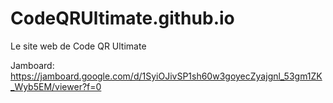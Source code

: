 # CodeQRUltimate.github.io

Le site web de Code QR Ultimate

Jamboard: https://jamboard.google.com/d/1SyiOJivSP1sh60w3goyecZyajgnl_53gm1ZK_Wyb5EM/viewer?f=0


